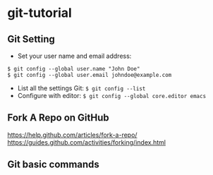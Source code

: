 # git-tutorial

## Git Setting

- Set your user name and email address: 
```
$ git config --global user.name "John Doe"
$ git config --global user.email johndoe@example.com
```
- List all the settings Git: `$ git config --list`
- Configure with editor: `$ git config --global core.editor emacs`

## Fork A Repo on GitHub

https://help.github.com/articles/fork-a-repo/
https://guides.github.com/activities/forking/index.html

## Git basic commands

